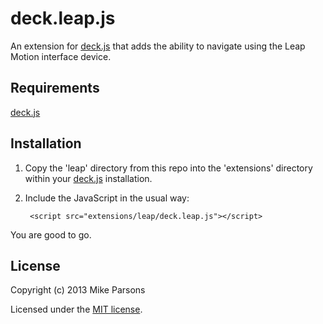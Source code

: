 deck.leap.js
============
An extension for [deck.js][] that adds the ability to navigate using the Leap Motion interface device.

Requirements
------------

[deck.js][]

Installation
------------

1. Copy the 'leap' directory from this repo into the 'extensions' directory within your [deck.js][] installation.
2. Include the JavaScript in the usual way:

        <script src="extensions/leap/deck.leap.js"></script>

You are good to go.

License
------------

Copyright (c) 2013 Mike Parsons

Licensed under the [MIT license][].


[deck.js]: https://github.com/imakewebthings/deck.js
[MIT license]: https://github.com/schnipz/deck.leap.js/blob/master/LICENSE.md
